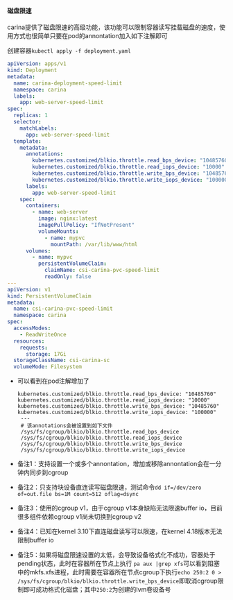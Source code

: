 #### 磁盘限速

carina提供了磁盘限速的高级功能，该功能可以限制容器读写挂载磁盘的速度，使用方式也很简单只要在pod的annontation加入如下注解即可

创建容器`kubectl apply -f deployment.yaml`

```yaml
apiVersion: apps/v1
kind: Deployment
metadata:
  name: carina-deployment-speed-limit
  namespace: carina
  labels:
    app: web-server-speed-limit
spec:
  replicas: 1
  selector:
    matchLabels:
      app: web-server-speed-limit
  template:
    metadata:
      annotations:
        kubernetes.customized/blkio.throttle.read_bps_device: "10485760"
        kubernetes.customized/blkio.throttle.read_iops_device: "10000"
        kubernetes.customized/blkio.throttle.write_bps_device: "10485760"
        kubernetes.customized/blkio.throttle.write_iops_device: "100000"
      labels:
        app: web-server-speed-limit
    spec:
      containers:
        - name: web-server
          image: nginx:latest
          imagePullPolicy: "IfNotPresent"
          volumeMounts:
            - name: mypvc
              mountPath: /var/lib/www/html
      volumes:
        - name: mypvc
          persistentVolumeClaim:
            claimName: csi-carina-pvc-speed-limit
            readOnly: false
---
apiVersion: v1
kind: PersistentVolumeClaim
metadata:
  name: csi-carina-pvc-speed-limit
  namespace: carina
spec:
  accessModes:
    - ReadWriteOnce
  resources:
    requests:
      storage: 17Gi
  storageClassName: csi-carina-sc
  volumeMode: Filesystem
```

- 可以看到在pod注解增加了

  ```shell
  kubernetes.customized/blkio.throttle.read_bps_device: "10485760"
  kubernetes.customized/blkio.throttle.read_iops_device: "10000"
  kubernetes.customized/blkio.throttle.write_bps_device: "10485760"
  kubernetes.customized/blkio.throttle.write_iops_device: "100000"
   ---
   # 该annotations会被设置到如下文件
   /sys/fs/cgroup/blkio/blkio.throttle.read_bps_device
   /sys/fs/cgroup/blkio/blkio.throttle.read_iops_device
   /sys/fs/cgroup/blkio/blkio.throttle.write_bps_device
   /sys/fs/cgroup/blkio/blkio.throttle.write_iops_device
  ```

- 备注1：支持设置一个或多个annontation，增加或移除annontation会在一分钟内同步到cgroup
- 备注2：只支持块设备直连读写磁盘限速，测试命令`dd if=/dev/zero of=out.file bs=1M count=512 oflag=dsync`
- 备注3：使用的cgroup v1，由于cgroup v1本身缺陷无法限速buffer io，目前很多组件依赖cgroup v1尚未切换到cgroup v2
- 备注4：已知在kernel 3.10下直连磁盘读写可以限速，在kernel 4.18版本无法限制buffer io 
- 备注5：如果将磁盘限速设置的太低，会导致设备格式化不成功，容器处于pending状态，此时在容器所在节点上执行 `pa aux |grep xfs`可以看到阻塞中的mkfs.xfs进程，此时需要在容器所在节点cgroup下执行`echo 250:2 0 >  /sys/fs/cgroup/blkio/blkio.throttle.write_bps_device`即取消cgroup限制即可成功格式化磁盘；其中`250:2`为创建的lvm卷设备号


